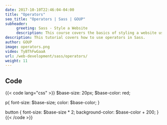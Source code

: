 ```yaml
---
date: 2017-10-10T22:46:04-04:00
title: "Operators"
seo_title: "Operators | Sass | GOUP"
subheader:
     greeting: Sass - Style a Website
     description: This course covers the basics of styling a website using Sass. Work your way through the videos/articles and I'll teach you everything you need to know to style a basic website!
description: This tutorial covers how to use operators in Sass.
author: GOUP
image: operators.png
video: TyBThFwGaaA
url: /web-development/sass/operators/
weight: 11
---
```


## Code

{{< code lang="css" >}}
$base-size: 20px;
$base-color: red;

p{
     font-size: $base-size;
     color: $base-color;
}

button {
     font-size: $base-size * 2;
     background-color: $base-color + 200;
}
{{< /code >}}